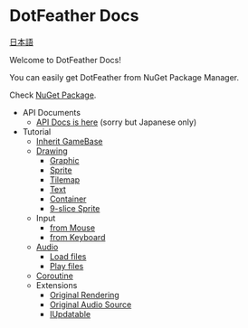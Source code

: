 # DotFeather Docs

[日本語](ja/index.md)

Welcome to DotFeather Docs!

You can easily get DotFeather from NuGet Package Manager.

Check [NuGet Package](https://www.nuget.org/packages/DotFeather/).

- API Documents
	- [API Docs is here](https://dotfeather.netlify.com/api/) (sorry but Japanese only)
- Tutorial
	- [Inherit GameBase](gamebase.md)
	- [Drawing](drawing.md)
		- [Graphic](drawing/Graphic.md)
		- [Sprite](drawing/sprite.md)
		- [Tilemap](drawing/tilemap.md)
		- [Text](drawing/text.md)
		- [Container](drawing/container.md)
		- [9-slice Sprite](drawing/9slice.md)
	- Input
		- [from Mouse](input/mouse.md)
		- [from Keyboard](input/keyboard.md)
	- [Audio](audio.md)
		- [Load files](audio/load.md)
		- [Play files](audio/play.md)
	- [Coroutine](coroutine.md)
	- Extensions
		- [Original Rendering](plugin/render.md)
		- [Original Audio Source](plugin/audiosource.md)
		- [IUpdatable](plugin/updatable.md)

<!--
	- Official Plugins (TBD)
		- DotFeather.UI
		- DotFeather.Router
		- DotFeather.Management
		- DotFeather.Management.Router
		- DotFeather.UI.Mvvm
-->
